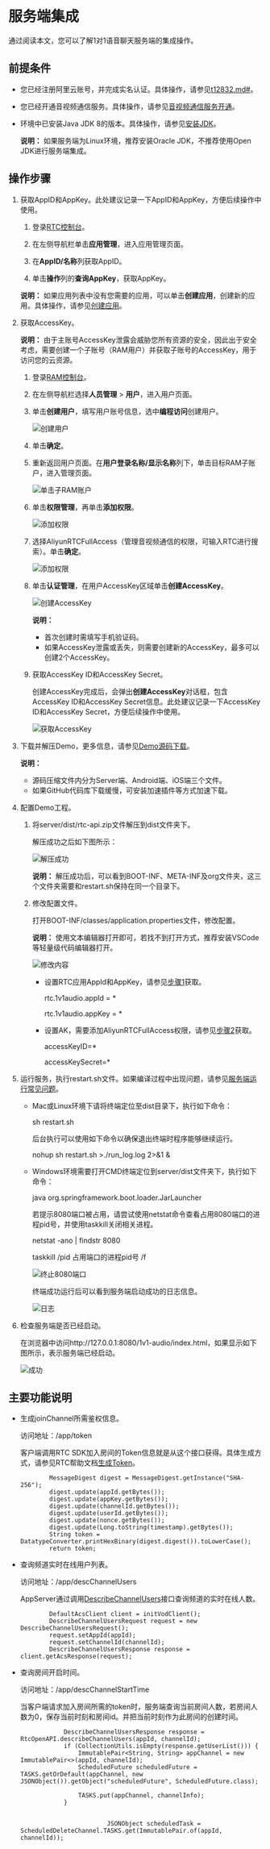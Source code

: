 # 服务端集成

通过阅读本文，您可以了解1对1语音聊天服务端的集成操作。

## 前提条件

-   您已经注册阿里云账号，并完成实名认证。具体操作，请参见[t12832.md\#]()。
-   您已经开通音视频通信服务。具体操作，请参见[音视频通信服务开通](/cn.zh-CN/快速入门/开通服务.md)。
-   环境中已安装Java JDK 8的版本。具体操作，请参见[安装JDK]()。

    **说明：** 如果服务端为Linux环境，推荐安装Oracle JDK，不推荐使用Open JDK进行服务端集成。


## 操作步骤

1.  获取AppID和AppKey。此处建议记录一下AppID和AppKey，方便后续操作中使用。

    1.  登录[RTC控制台](https://rtc.console.aliyun.com/?spm=a2c4g.11186623.2.19.555d7fa2SUK5LD#/overview)。

    2.  在左侧导航栏单击**应用管理**，进入应用管理页面。

    3.  在**AppID/名称**列获取AppID。

    4.  单击**操作**列的**查询AppKey**，获取AppKey。

    **说明：** 如果应用列表中没有您需要的应用，可以单击**创建应用**，创建新的应用。具体操作，请参见[创建应用](/cn.zh-CN/快速入门/创建应用.md)。

2.  获取AccessKey。

    **说明：** 由于主账号AccessKey泄露会威胁您所有资源的安全，因此出于安全考虑，需要创建一个子账号（RAM用户）并获取子账号的AccessKey，用于访问您的云资源。

    1.  登录[RAM控制台](https://ram.console.aliyun.com/?spm=a2c4g.11186623.2.12.3f164c07784ZtN)。

    2.  在左侧导航栏选择**人员管理** \> **用户**，进入用户页面。

    3.  单击**创建用户**，填写用户账号信息，选中**编程访问**创建用户。

        ![创建用户](https://static-aliyun-doc.oss-accelerate.aliyuncs.com/assets/img/zh-CN/2758773061/p176348.png)

    4.  单击**确定**。

    5.  重新返回用户页面。在**用户登录名称/显示名称**列下，单击目标RAM子账户，进入管理页面。

        ![单击子RAM账户](https://static-aliyun-doc.oss-accelerate.aliyuncs.com/assets/img/zh-CN/2758773061/p176350.png)

    6.  单击**权限管理**，再单击**添加权限**。

        ![添加权限](https://static-aliyun-doc.oss-accelerate.aliyuncs.com/assets/img/zh-CN/2758773061/p176351.png)

    7.  选择AliyunRTCFullAccess（管理音视频通信的权限，可输入RTC进行搜索）。单击**确定**。

        ![添加权限](https://static-aliyun-doc.oss-accelerate.aliyuncs.com/assets/img/zh-CN/2758773061/p176355.png)

    8.  单击**认证管理**，在用户AccessKey区域单击**创建AccessKey**。

        ![创建AccessKey](https://static-aliyun-doc.oss-accelerate.aliyuncs.com/assets/img/zh-CN/2758773061/p176364.png)

        **说明：**

        -   首次创建时需填写手机验证码。
        -   如果AccessKey泄露或丢失，则需要创建新的AccessKey，最多可以创建2个AccessKey。
    9.  获取AccessKey ID和AccessKey Secret。

        创建AccessKey完成后，会弹出**创建AccessKey**对话框，包含AccessKey ID和AccessKey Secret信息。此处建议记录一下AccessKey ID和AccessKey Secret，方便后续操作中使用。

        ![获取AccessKey](https://static-aliyun-doc.oss-accelerate.aliyuncs.com/assets/img/zh-CN/2758773061/p176365.png)

3.  下载并解压Demo，更多信息，请参见[Demo源码下载](/cn.zh-CN/.md)。

    **说明：**

    -   源码压缩文件内分为Server端、Android端、iOS端三个文件。
    -   如果GitHub代码库下载缓慢，可安装加速插件等方式加速下载。
4.  配置Demo工程。

    1.  将server/dist/rtc-api.zip文件解压到dist文件夹下。

        解压成功之后如下图所示：

        ![解压成功](https://static-aliyun-doc.oss-accelerate.aliyuncs.com/assets/img/zh-CN/7581607061/p180029.png)

        **说明：** 解压成功后，可以看到BOOT-INF、META-INF及org文件夹，这三个文件夹需要和restart.sh保持在同一个目录下。

    2.  修改配置文件。

        打开BOOT-INF/classes/application.properties文件，修改配置。

        **说明：** 使用文本编辑器打开即可，若找不到打开方式，推荐安装VSCode等轻量级代码编辑器打开。

        ![修改内容](https://static-aliyun-doc.oss-accelerate.aliyuncs.com/assets/img/zh-CN/7418367951/p113065.png)

        -   设置RTC应用AppId和AppKey，请参见[步骤1](#step_t1p_h1p_wrb)获取。

            rtc.1v1audio.appId = \*

            rtc.1v1audio.appKey = \*

        -   设置AK，需要添加AliyunRTCFullAccess权限，请参见[步骤2](#step_tn8_r24_22h)获取。

            accessKeyID=\*

            accessKeySecret=\*

5.  运行服务，执行restart.sh文件。如果编译过程中出现问题，请参见[服务端运行常见问题]()。

    -   Mac或Linux环境下请将终端定位至dist目录下，执行如下命令：

        sh restart.sh

        后台执行可以使用如下命令以确保退出终端时程序能够继续运行。

        nohup sh restart.sh \>./run\_log.log 2\>&1 &

    -   Windows环境需要打开CMD终端定位到server/dist文件夹下，执行如下命令：

        java org.springframework.boot.loader.JarLauncher

        若提示8080端口被占用，请尝试使用netstat命令查看占用8080端口的进程pid号，并使用taskkill关闭相关进程。

        netstat -ano \| findstr 8080

        taskkill /pid 占用端口的进程pid号 /f

        ![终止8080端口](https://static-aliyun-doc.oss-accelerate.aliyuncs.com/assets/img/zh-CN/5491325061/p180030.png)

        终端成功运行后可以看到服务端启动成功的日志信息。

        ![日志](https://static-aliyun-doc.oss-accelerate.aliyuncs.com/assets/img/zh-CN/2758773061/p176593.png)

6.  检查服务端是否已经启动。

    在浏览器中访问http://127.0.0.1:8080/1v1-audio/index.html，如果显示如下图所示，表示服务端已经启动。

    ![成功](https://static-aliyun-doc.oss-accelerate.aliyuncs.com/assets/img/zh-CN/2758773061/p176629.png)


## 主要功能说明

-   生成joinChannel所需鉴权信息。

    访问地址：/app/token

    客户端调用RTC SDK加入房间的Token信息就是从这个接口获得。具体生成方式，请参见RTC帮助文档[生成Token](/cn.zh-CN/控制台指南/接入工具.md)。

    ```
            MessageDigest digest = MessageDigest.getInstance("SHA-256");
            digest.update(appId.getBytes());
            digest.update(appKey.getBytes());
            digest.update(channelId.getBytes());
            digest.update(userId.getBytes());
            digest.update(nonce.getBytes());
            digest.update(Long.toString(timestamp).getBytes());
            String token = DatatypeConverter.printHexBinary(digest.digest()).toLowerCase();
            return token;
    ```

-   查询频道实时在线用户列表。

    访问地址：/app/descChannelUsers

    AppServer通过调用[DescribeChannelUsers](/cn.zh-CN/服务端API/频道管理/DescribeChannelUsers.md)接口查询频道的实时在线人数。

    ```
            DefaultAcsClient client = initVodClient();
            DescribeChannelUsersRequest request = new DescribeChannelUsersRequest();
            request.setAppId(appId);
            request.setChannelId(channelId);
            DescribeChannelUsersResponse response = client.getAcsResponse(request);
    ```

-   查询房间开启时间。

    访问地址：/app/descChannelStartTime

    当客户端请求加入房间所需的token时，服务端查询当前房间人数，若房间人数为0，保存当前时刻和房间id。并把当前时刻作为此房间的创建时间。

    ```
                DescribeChannelUsersResponse response = RtcOpenAPI.describeChannelUsers(appId, channelId);
                if (CollectionUtils.isEmpty(response.getUserList())) {
                    ImmutablePair<String, String> appChannel = new ImmutablePair<>(appId, channelId);
                    ScheduledFuture scheduledFuture = TASKS.getOrDefault(appChannel, new JSONObject()).getObject("scheduledFuture", ScheduledFuture.class);
    
                    TASKS.put(appChannel, channelInfo);
                }
    
    
                            JSONObject scheduledTask = ScheduledDeleteChannel.TASKS.get(ImmutablePair.of(appId, channelId));
    ```


